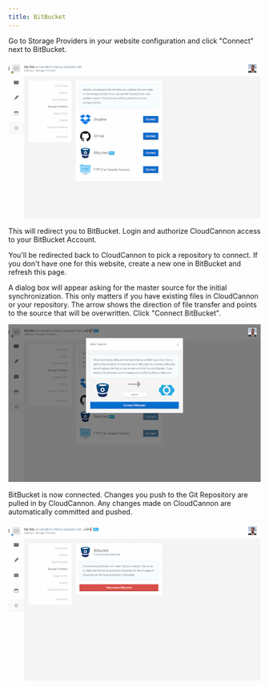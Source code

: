 ```yaml
---
title: BitBucket
---
```


Go to Storage Providers in your website configuration and click "Connect" next to BitBucket.

![Storage Providers](/img/cloud_storage/bitbucket/1.png)

This will redirect you to BitBucket. Login and authorize CloudCannon access to your BitBucket Account.

You'll be redirected back to CloudCannon to pick a repository to connect. If you don't have one for this website, create a new one in BitBucket and refresh this page.

A dialog box will appear asking for the master source for the initial synchronization. This only matters if you have existing files in CloudCannon or your repository. The arrow shows the direction of file transfer and points to the source that will be overwritten. Click "Connect BitBucket".

![Inital Transfer](/img/cloud_storage/bitbucket/5.png)

BitBucket is now connected. Changes you push to the Git Repository are pulled in by CloudCannon. Any changes made on CloudCannon are automatically committed and pushed.

![Inital Transfer](/img/cloud_storage/bitbucket/6.png)
